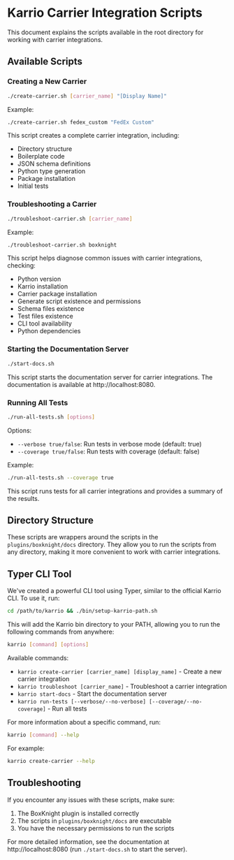 # Karrio Carrier Integration Scripts

This document explains the scripts available in the root directory for working with carrier integrations.

## Available Scripts

### Creating a New Carrier

```bash
./create-carrier.sh [carrier_name] "[Display Name]"
```

Example:
```bash
./create-carrier.sh fedex_custom "FedEx Custom"
```

This script creates a complete carrier integration, including:
- Directory structure
- Boilerplate code
- JSON schema definitions
- Python type generation
- Package installation
- Initial tests

### Troubleshooting a Carrier

```bash
./troubleshoot-carrier.sh [carrier_name]
```

Example:
```bash
./troubleshoot-carrier.sh boxknight
```

This script helps diagnose common issues with carrier integrations, checking:
- Python version
- Karrio installation
- Carrier package installation
- Generate script existence and permissions
- Schema files existence
- Test files existence
- CLI tool availability
- Python dependencies

### Starting the Documentation Server

```bash
./start-docs.sh
```

This script starts the documentation server for carrier integrations. The documentation is available at http://localhost:8080.

### Running All Tests

```bash
./run-all-tests.sh [options]
```

Options:
- `--verbose true/false`: Run tests in verbose mode (default: true)
- `--coverage true/false`: Run tests with coverage (default: false)

Example:
```bash
./run-all-tests.sh --coverage true
```

This script runs tests for all carrier integrations and provides a summary of the results.

## Directory Structure

These scripts are wrappers around the scripts in the `plugins/boxknight/docs` directory. They allow you to run the scripts from any directory, making it more convenient to work with carrier integrations.

## Typer CLI Tool

We've created a powerful CLI tool using Typer, similar to the official Karrio CLI. To use it, run:

```bash
cd /path/to/karrio && ./bin/setup-karrio-path.sh
```

This will add the Karrio bin directory to your PATH, allowing you to run the following commands from anywhere:

```bash
karrio [command] [options]
```

Available commands:

- `karrio create-carrier [carrier_name] [display_name]` - Create a new carrier integration
- `karrio troubleshoot [carrier_name]` - Troubleshoot a carrier integration
- `karrio start-docs` - Start the documentation server
- `karrio run-tests [--verbose/--no-verbose] [--coverage/--no-coverage]` - Run all tests

For more information about a specific command, run:

```bash
karrio [command] --help
```

For example:

```bash
karrio create-carrier --help
```

## Troubleshooting

If you encounter any issues with these scripts, make sure:
1. The BoxKnight plugin is installed correctly
2. The scripts in `plugins/boxknight/docs` are executable
3. You have the necessary permissions to run the scripts

For more detailed information, see the documentation at http://localhost:8080 (run `./start-docs.sh` to start the server). 
